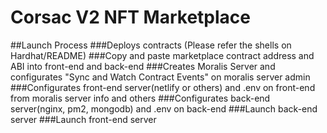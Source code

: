 # Corsac V2 NFT Marketplace

##Launch Process
###Deploys contracts (Please refer the shells on Hardhat/README)
###Copy and paste marketplace contract address and ABI into front-end and back-end
###Creates Moralis Server and configurates "Sync and Watch Contract Events" on moralis server admin
###Configurates front-end server(netlify or others) and .env on front-end from moralis server info and others
###Configurates back-end server(nginx, pm2, mongodb) and .env on back-end
###Launch back-end server
###Launch front-end server
